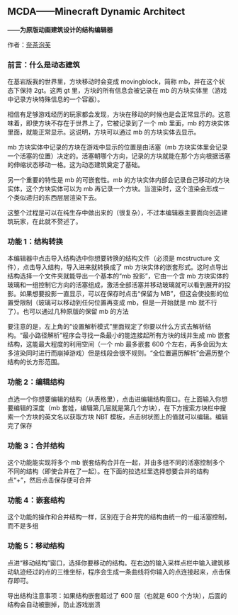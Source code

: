 ## MCDA——Minecraft Dynamic Architect

**——为原版动画建筑设计的结构编辑器**

作者：[奈茶泡芙](https://github.com/furina2024)

### 前言：什么是动态建筑

在基岩版我的世界里，方块移动时会变成 movingblock，简称 mb，并在这个状态下保持 2gt。这两 gt 里，方块的所有信息会被记录在 mb 的方块实体里（游戏中记录方块特殊信息的一个容器）。

相信有足够游戏经历的玩家都会发现，方块在移动的时候也是会正常显示的。这意味着，即使方块不存在于世界上了，它被记录到了一个 mb 里面，mb 的方块实体里面，就能正常显示。这说明，方块可以通过 mb 的方块实体去显示。

mb 方块实体中记录的方块在游戏中显示的位置是由活塞（mb 方块实体里会记录一个活塞的位置）决定的。活塞朝哪个方向，记录的方块就能在那个方向根据活塞的伸缩状态移动一格。这为动态建筑奠定了基础。

另一个重要的特性是 mb 的可嵌套性。mb 的方块实体内部会记录自己移动的方块实体，这个方块实体可以为 mb 再记录一个方块。当渲染时，这个渲染会形成一个类似递归的东西层层渲染下去。

这整个过程是可以在纯生存中做出来的（很复杂），不过本编辑器主要面向创造建筑玩家，在此就不赘述了。

### 功能 1：结构转换

本编辑器中点击导入结构选中你想要转换的结构文件（必须是 mcstructure 文件），点击导入结构，导入进来就转换成了 mb 方块实体的嵌套形式。这时点导出结构选择一个文件夹就能导出一个基本的“mb 投影”，它由一个含 mb 方块实体的玻璃和一组控制它方向的活塞组成，激活全部活塞并移动玻璃就可以看到展开的投影。如果想要投影一直显示，可以在保存时点击“保留为 MB”，但这会使投影的位置受限制（玻璃可以移动到任何位置再变成 mb，但是一开始就是 mb 就不行了）。也可以通过几种原版的保留 mb 的方法

要注意的是，左上角的“设置解析模式”里面规定了你要以什么方式去解析结构。“最小路径解析”程序会寻找一条最小的能连接起所有方块的线并生成 mb 嵌套结构，这能最大程度的利用空间（一个 mb 最多嵌套 600 个左右，再多会因为太多渲染同时进行而崩掉游戏）但是线段会很不规则。“全位置遍历解析”会遍历整个结构的长方形范围。

### 功能 2：编辑结构

点选一个你想要编辑的结构（从表格里），点击进编辑结构窗口。在上面输入你想要编辑的深度（mb 套娃，编辑第几层就是第几个方块），在下方搜索方块栏中搜索一个方块的英文名以获取方块 NBT 模板，点击树状图上的值就可以编辑。编辑完了保存

### 功能 3：合并结构

这个功能能实现将多个 mb 嵌套结构合并在一起，并由多组不同的活塞控制多个不同的结构（即使合并在了一起）。在下面的拉选栏里选择想要合并的结构点“+”，然后点击保存便可合并

### 功能 4：嵌套结构

这个功能的操作和合并结构一样，区别在于合并完的结构由统一的一组活塞控制，而不是多组

### 功能 5：移动结构

点进“移动结构”窗口，选择你要移动的结构。在右边的输入采样点栏中输入建筑移动轨迹经过的点的三维坐标，程序会生成一条曲线将你输入的点连接起来，点击保存即可。

导出结构注意事项：如果结构嵌套超过了 600 层（也就是 600 个方块），后面的结构会自动被删掉，防止游戏崩溃
